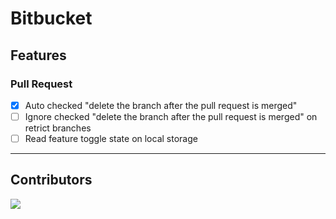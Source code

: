 # Bitbucket

## Features

### Pull Request

- [x] Auto checked "delete the branch after the pull request is merged"
- [ ] Ignore checked "delete the branch after the pull request is merged" on retrict branches
- [ ] Read feature toggle state on local storage

---

## Contributors

<a href="https://github.com/ascendcorp/userscripts/graphs/contributors">
  <img src="https://contrib.rocks/image?repo=ascendcorp/userscripts" />
</a>
